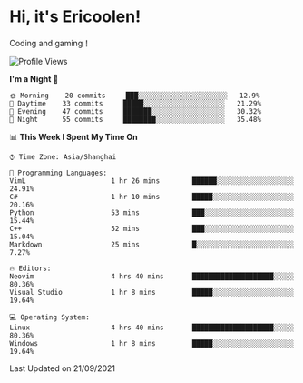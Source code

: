 # Hi, it's Ericoolen!
Coding and gaming！

<!--START_SECTION:waka-->
![Profile Views](http://img.shields.io/badge/Profile%20Views-43-blue)

**I'm a Night 🦉** 

```text
🌞 Morning    20 commits     ███░░░░░░░░░░░░░░░░░░░░░░   12.9% 
🌆 Daytime    33 commits     █████░░░░░░░░░░░░░░░░░░░░   21.29% 
🌃 Evening    47 commits     ███████░░░░░░░░░░░░░░░░░░   30.32% 
🌙 Night      55 commits     ████████░░░░░░░░░░░░░░░░░   35.48%

```


📊 **This Week I Spent My Time On** 

```text
⌚︎ Time Zone: Asia/Shanghai

💬 Programming Languages: 
VimL                     1 hr 26 mins        ██████░░░░░░░░░░░░░░░░░░░   24.91% 
C#                       1 hr 10 mins        █████░░░░░░░░░░░░░░░░░░░░   20.16% 
Python                   53 mins             ███░░░░░░░░░░░░░░░░░░░░░░   15.44% 
C++                      52 mins             ███░░░░░░░░░░░░░░░░░░░░░░   15.04% 
Markdown                 25 mins             █░░░░░░░░░░░░░░░░░░░░░░░░   7.27%

🔥 Editors: 
Neovim                   4 hrs 40 mins       ████████████████████░░░░░   80.36% 
Visual Studio            1 hr 8 mins         █████░░░░░░░░░░░░░░░░░░░░   19.64%

💻 Operating System: 
Linux                    4 hrs 40 mins       ████████████████████░░░░░   80.36% 
Windows                  1 hr 8 mins         █████░░░░░░░░░░░░░░░░░░░░   19.64%

```


 Last Updated on 21/09/2021
<!--END_SECTION:waka-->

